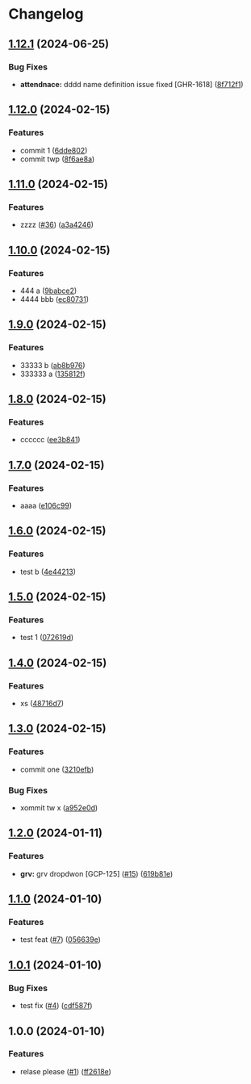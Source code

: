 # Changelog

## [1.12.1](https://github.com/zakeeul-gears/release-demo/compare/v1.12.0...v1.12.1) (2024-06-25)


### Bug Fixes

* **attendnace:** dddd name definition issue fixed [GHR-1618] ([8f712f1](https://github.com/zakeeul-gears/release-demo/commit/8f712f13c46a8f2e908eef47b4690020ce07d81b))

## [1.12.0](https://github.com/zakeeul-gears/release-demo/compare/v1.11.0...v1.12.0) (2024-02-15)


### Features

* commit 1 ([6dde802](https://github.com/zakeeul-gears/release-demo/commit/6dde802b86488d15d21a34e1301ad46bc72adebb))
* commit twp ([8f6ae8a](https://github.com/zakeeul-gears/release-demo/commit/8f6ae8a655f4da36588e4ab90fe47eb60e988633))

## [1.11.0](https://github.com/zakeeul-gears/release-demo/compare/v1.10.0...v1.11.0) (2024-02-15)


### Features

* zzzz ([#36](https://github.com/zakeeul-gears/release-demo/issues/36)) ([a3a4246](https://github.com/zakeeul-gears/release-demo/commit/a3a4246dab73bc6d19e43f4865e94ff01e3f7c7b))

## [1.10.0](https://github.com/zakeeul-gears/release-demo/compare/v1.9.0...v1.10.0) (2024-02-15)


### Features

* 444 a ([9babce2](https://github.com/zakeeul-gears/release-demo/commit/9babce20938f5b702dc33339d26dbfc6cd35dd36))
* 4444 bbb ([ec80731](https://github.com/zakeeul-gears/release-demo/commit/ec8073198c6dd6c8724b68cfcaf43167592fca9a))

## [1.9.0](https://github.com/zakeeul-gears/release-demo/compare/v1.8.0...v1.9.0) (2024-02-15)


### Features

* 33333 b ([ab8b976](https://github.com/zakeeul-gears/release-demo/commit/ab8b976c590a54b45f5146502438272e41efab00))
* 333333 a ([135812f](https://github.com/zakeeul-gears/release-demo/commit/135812f93842be1eb2d3cb124389b12b8dc02e04))

## [1.8.0](https://github.com/zakeeul-gears/release-demo/compare/v1.7.0...v1.8.0) (2024-02-15)


### Features

* cccccc ([ee3b841](https://github.com/zakeeul-gears/release-demo/commit/ee3b841de943b38559b68fbef972eef497db9ad2))

## [1.7.0](https://github.com/zakeeul-gears/release-demo/compare/v1.6.0...v1.7.0) (2024-02-15)


### Features

* aaaa ([e106c99](https://github.com/zakeeul-gears/release-demo/commit/e106c99511867831fb1e3eb992665a1d99d2fb3e))

## [1.6.0](https://github.com/zakeeul-gears/release-demo/compare/v1.5.0...v1.6.0) (2024-02-15)


### Features

* test b ([4e44213](https://github.com/zakeeul-gears/release-demo/commit/4e44213c95ba4d7eabbc2a39977cf5715c4adcda))

## [1.5.0](https://github.com/zakeeul-gears/release-demo/compare/v1.4.0...v1.5.0) (2024-02-15)


### Features

* test 1 ([072619d](https://github.com/zakeeul-gears/release-demo/commit/072619d692a3e10d8b51fea8d026b57670d5bec1))

## [1.4.0](https://github.com/zakeeul-gears/release-demo/compare/v1.3.0...v1.4.0) (2024-02-15)


### Features

* xs ([48716d7](https://github.com/zakeeul-gears/release-demo/commit/48716d723f4b6b0a89540883e1a3805e1ee08e27))

## [1.3.0](https://github.com/zakeeul-gears/release-demo/compare/v1.2.0...v1.3.0) (2024-02-15)


### Features

* commit one ([3210efb](https://github.com/zakeeul-gears/release-demo/commit/3210efb5740b75cb30b28f17e89a5630e960cb12))


### Bug Fixes

* xommit tw x ([a952e0d](https://github.com/zakeeul-gears/release-demo/commit/a952e0d407b9aea2b0427489d61181c402924a56))

## [1.2.0](https://github.com/zakeeul-gears/release-demo/compare/v1.1.0...v1.2.0) (2024-01-11)


### Features

* **grv:** grv dropdwon [GCP-125] ([#15](https://github.com/zakeeul-gears/release-demo/issues/15)) ([619b81e](https://github.com/zakeeul-gears/release-demo/commit/619b81e6bfe0381bbe63886715bd1679656f6f78))

## [1.1.0](https://github.com/zakeeul-gears/release-demo/compare/v1.0.1...v1.1.0) (2024-01-10)


### Features

* test feat ([#7](https://github.com/zakeeul-gears/release-demo/issues/7)) ([056639e](https://github.com/zakeeul-gears/release-demo/commit/056639e33a8d2d70ef34cdc32adf85125610c7cc))

## [1.0.1](https://github.com/zakeeul-gears/release-demo/compare/v1.0.0...v1.0.1) (2024-01-10)


### Bug Fixes

* test fix ([#4](https://github.com/zakeeul-gears/release-demo/issues/4)) ([cdf587f](https://github.com/zakeeul-gears/release-demo/commit/cdf587fc5704c121f8dcceab3f025edda57af7cc))

## 1.0.0 (2024-01-10)


### Features

* relase please ([#1](https://github.com/zakeeul-gears/release-demo/issues/1)) ([ff2618e](https://github.com/zakeeul-gears/release-demo/commit/ff2618ebb628b4f1ff17d0b658163df9b4572593))
